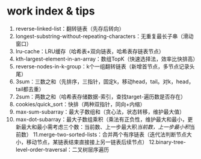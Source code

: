 # work index & tips
1. reverse-linked-list：翻转链表（先存后转向）
2. longest-substring-without-repeating-characters：无重复最长子串（滑动窗口）
3. lru-cache：LRU缓存（哈希表+双向链表，哈希表存链表节点）
4. kth-largest-element-in-an-array：数组TopK（快速选择法，效率比快排高）
5. reverse-nodes-in-k-group：k个一组翻转链表（新增首节点，多节点记录头尾）
6. 3sum：三数之和（先排序，三指针，固定k，移动head，tail。对k，head，tail都去重）
7. 2sum：两数之和（哈希表存储数据-索引，查找target-遍历数是否存在）
8. cookies/quick_sort：快排（两种双指针，同向+内缩）
9. max-sum-subarray：最大子数组和（贪心法，状态转移，维护最大值）
10. max-dot-subarray：最大子数组乘积（乘法有正负性，维护最大和最小，更新最大和最小需考虑三个数：当前数、上一步最大积*当前数，上一步最小积*当前数）
11.merge-two-sorted-lists：合并两个有序链表（迭代法判断节点大小，移动节点，某链表结束直接接上另一链表后续节点）
12.binary-tree-level-order-traversal：二叉树层序遍历


